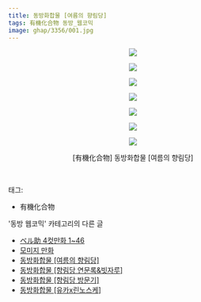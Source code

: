 ```yaml
---
title: 동방화합물 [여름의 향림당]
tags: 有機化合物 동방_웹코믹
image: ghap/3356/001.jpg
---
```

<div class="article">
<p style="text-align: center; clear: none; float: none;"><img src="{{ site.nasurl }}/ghap/3356/001.jpg"/></p>
<p style="text-align: center; clear: none; float: none;"><img src="{{ site.nasurl }}/ghap/3356/002.jpg"/></p>
<p style="text-align: center; clear: none; float: none;"><img src="{{ site.nasurl }}/ghap/3356/003.jpg"/></p>
<p style="text-align: center; clear: none; float: none;"><img src="{{ site.nasurl }}/ghap/3356/004.jpg"/></p>
<p style="text-align: center; clear: none; float: none;"><img src="{{ site.nasurl }}/ghap/3356/005.jpg"/></p>
<p style="text-align: center; clear: none; float: none;"><img src="{{ site.nasurl }}/ghap/3356/006.jpg"/></p>
<p style="text-align: center; clear: none; float: none;"><img src="{{ site.nasurl }}/ghap/3356/007.jpg"/></p>
<p style="text-align: center; clear: none; float: none;">[有機化合物] 동방화합물 [여름의 향림당]</p>
<p><br/></p>
</div><div class="tagTrail">
<p>태그: </p>
<ul>
<li>有機化合物</li>
</ul>
</div><div class="another">
<p>'동방 웹코믹' 카테고리의 다른 글</p>
<ul>
<li><a href="/2017-06-09-ghap_3358">ベル助 4컷만화 1~46</a></li>
<li><a href="/2017-06-09-ghap_3357">모미지 만화</a></li>
<li><a href="/2017-06-07-ghap_3356">동방화합물 [여름의 향림당]</a></li>
<li><a href="/2017-06-07-ghap_3355">동방화합물 [향림당 연문록&amp;빗자루]</a></li>
<li><a href="/2017-06-07-ghap_3354">동방화합물 [향림당 방문기]</a></li>
<li><a href="/2017-06-07-ghap_3353">동방화합물 [유카x린노스케]</a></li>
</ul>
</div><div class="cb_module cb_fluid">
<div class="cb_wrt cb_profile">
</div><!-- commentList close -->
</div>